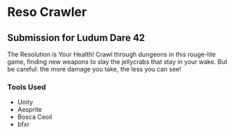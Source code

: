 # Reso Crawler
## Submission for Ludum Dare 42

The Resolution is Your Health! Crawl through dungeons in this rouge-lite game, finding new weapons to slay the jellycrabs
that stay in your wake. But be careful: the more damage you take, the less you can see!

###  Tools Used
 - Unity
 - Aesprite
 - Bosca Ceoil
 - bfxr
